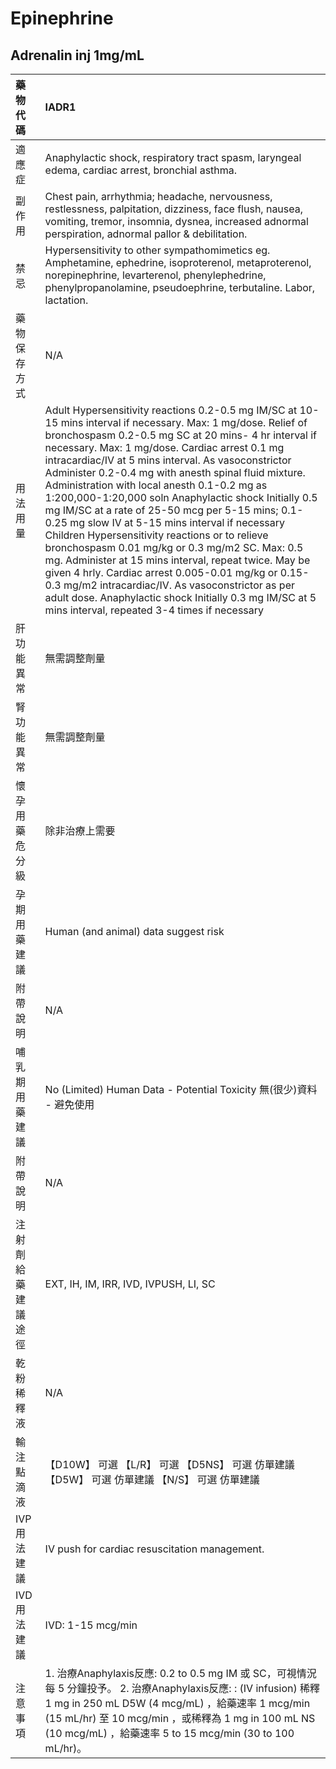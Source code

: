 # Epinephrine

## Adrenalin inj 1mg/mL

| 藥物代碼           | IADR1                                                                                                                                                                                                                                                                                                                                                                                                                                                                                                                                                                                                                                                                                                                                                                                                                                                                                                                                    |
|:-------------------|:-----------------------------------------------------------------------------------------------------------------------------------------------------------------------------------------------------------------------------------------------------------------------------------------------------------------------------------------------------------------------------------------------------------------------------------------------------------------------------------------------------------------------------------------------------------------------------------------------------------------------------------------------------------------------------------------------------------------------------------------------------------------------------------------------------------------------------------------------------------------------------------------------------------------------------------------|
| 適應症             | Anaphylactic shock, respiratory tract spasm, laryngeal edema, cardiac arrest, bronchial asthma.                                                                                                                                                                                                                                                                                                                                                                                                                                                                                                                                                                                                                                                                                                                                                                                                                                          |
| 副作用             | Chest pain, arrhythmia; headache, nervousness, restlessness, palpitation, dizziness, face flush, nausea, vomiting, tremor, insomnia, dysnea, increased adnormal perspiration, adnormal pallor & debilitation.                                                                                                                                                                                                                                                                                                                                                                                                                                                                                                                                                                                                                                                                                                                            |
| 禁忌               | Hypersensitivity to other sympathomimetics eg. Amphetamine, ephedrine, isoproterenol, metaproterenol, norepinephrine, levarterenol, phenylephedrine, phenylpropanolamine, pseudoephrine, terbutaline. Labor, lactation.                                                                                                                                                                                                                                                                                                                                                                                                                                                                                                                                                                                                                                                                                                                  |
| 藥物保存方式       | N/A                                                                                                                                                                                                                                                                                                                                                                                                                                                                                                                                                                                                                                                                                                                                                                                                                                                                                                                                      |
| 用法用量           | Adult Hypersensitivity reactions 0.2-0.5 mg IM/SC at 10-15 mins interval if necessary. Max: 1 mg/dose. Relief of bronchospasm 0.2-0.5 mg SC at 20 mins- 4 hr interval if necessary. Max: 1 mg/dose. Cardiac arrest 0.1 mg intracardiac/IV at 5 mins interval. As vasoconstrictor Administer 0.2-0.4 mg with anesth spinal fluid mixture. Administration with local anesth 0.1-0.2 mg as 1:200,000-1:20,000 soln Anaphylactic shock Initially 0.5 mg IM/SC at a rate of 25-50 mcg per 5-15 mins; 0.1-0.25 mg slow IV at 5-15 mins interval if necessary Children Hypersensitivity reactions or to relieve bronchospasm 0.01 mg/kg or 0.3 mg/m2 SC. Max: 0.5 mg. Administer at 15 mins interval, repeat twice. May be given 4 hrly. Cardiac arrest 0.005-0.01 mg/kg or 0.15-0.3 mg/m2 intracardiac/IV. As vasoconstrictor as per adult dose. Anaphylactic shock Initially 0.3 mg IM/SC at 5 mins interval, repeated 3-4 times if necessary |
| 肝功能異常         | 無需調整劑量                                                                                                                                                                                                                                                                                                                                                                                                                                                                                                                                                                                                                                                                                                                                                                                                                                                                                                                             |
| 腎功能異常         | 無需調整劑量                                                                                                                                                                                                                                                                                                                                                                                                                                                                                                                                                                                                                                                                                                                                                                                                                                                                                                                             |
| 懷孕用藥危分級     | 除非治療上需要                                                                                                                                                                                                                                                                                                                                                                                                                                                                                                                                                                                                                                                                                                                                                                                                                                                                                                                           |
| 孕期用藥建議       | Human (and animal) data suggest risk                                                                                                                                                                                                                                                                                                                                                                                                                                                                                                                                                                                                                                                                                                                                                                                                                                                                                                     |
| 附帶說明           | N/A                                                                                                                                                                                                                                                                                                                                                                                                                                                                                                                                                                                                                                                                                                                                                                                                                                                                                                                                      |
| 哺乳期用藥建議     | No (Limited) Human Data - Potential Toxicity 無(很少)資料 - 避免使用                                                                                                                                                                                                                                                                                                                                                                                                                                                                                                                                                                                                                                                                                                                                                                                                                                                                     |
| 附帶說明           | N/A                                                                                                                                                                                                                                                                                                                                                                                                                                                                                                                                                                                                                                                                                                                                                                                                                                                                                                                                      |
| 注射劑給藥建議途徑 | EXT, IH, IM, IRR, IVD, IVPUSH, LI, SC                                                                                                                                                                                                                                                                                                                                                                                                                                                                                                                                                                                                                                                                                                                                                                                                                                                                                                    |
| 乾粉稀釋液         | N/A                                                                                                                                                                                                                                                                                                                                                                                                                                                                                                                                                                                                                                                                                                                                                                                                                                                                                                                                      |
| 輸注點滴液         | 【D10W】 可選  【L/R】 可選  【D5NS】 可選 仿單建議  【D5W】 可選 仿單建議  【N/S】 可選 仿單建議                                                                                                                                                                                                                                                                                                                                                                                                                                                                                                                                                                                                                                                                                                                                                                                                                                        |
| IVP 用法建議       | IV push for cardiac resuscitation management.                                                                                                                                                                                                                                                                                                                                                                                                                                                                                                                                                                                                                                                                                                                                                                                                                                                                                            |
| IVD 用法建議       | IVD: 1-15 mcg/min                                                                                                                                                                                                                                                                                                                                                                                                                                                                                                                                                                                                                                                                                                                                                                                                                                                                                                                        |
| 注意事項           | 1. 治療Anaphylaxis反應: 0.2 to 0.5 mg IM 或 SC，可視情況每 5 分鐘投予。 2. 治療Anaphylaxis反應: : (IV infusion) 稀釋1 mg in 250 mL D5W (4 mcg/mL) ，給藥速率 1 mcg/min (15 mL/hr) 至 10 mcg/min ，或稀釋為 1 mg in 100 mL NS (10 mcg/mL) ，給藥速率 5 to 15 mcg/min (30 to 100 mL/hr)。                                                                                                                                                                                                                                                                                                                                                                                                                                                                                                                                                                                                                                                  |


